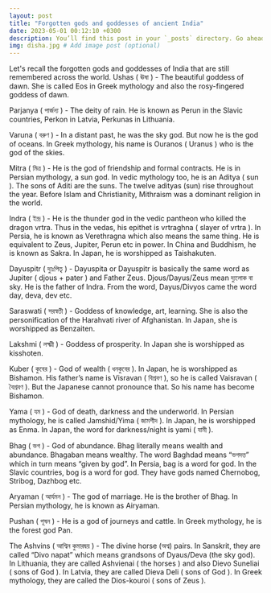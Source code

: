 ```yaml
---
layout: post
title: "Forgotten gods and goddesses of ancient India"
date: 2023-05-01 00:12:10 +0300
description: You’ll find this post in your `_posts` directory. Go ahead and edit it and re-build the site to see your changes. # Add post description (optional)
img: disha.jpg # Add image post (optional)
---
```


Let's recall the forgotten gods and goddesses of India that are still remembered across the world.
Ushas ( ঊষা ) - The beautiful goddess of dawn. She is called Eos in Greek mythology and also the rosy-fingered goddess of dawn.

Parjanya ( পার্জন্য ) - The deity of rain. He is known as Perun in the Slavic countries, Perkon in Latvia, Perkunas in Lithuania.

Varuna ( বরুণ ) - In a distant past, he was the sky god. But now he is the god of oceans. In Greek mythology, his name is Ouranos ( Uranus ) who is the god of the skies.

Mitra ( মিত্র ) - He is the god of friendship and formal contracts. He is in Persian mythology, a sun god. In vedic mythology too, he is an Aditya ( sun ). The sons of 
Aditi are the suns. The twelve adityas (sun) rise throughout the year. Before Islam and Christianity, Mithraism was a dominant religion in the world.

Indra ( ইন্দ্র ) - He is the thunder god in the vedic pantheon who killed the dragon vrtra. Thus in the vedas, his epithet is vrtraghna ( slayer of vrtra ). In Persia, 
he is known as Verethragna which also means the same thing. He is equivalent to Zeus, Jupiter, Perun etc in power. In China and Buddhism, he is known as Sakra. In Japan,
he is worshipped as Taishakuten.

Dayuspitr ( দ্যুঃপিতৃ ) - Dayuspita or Dayuspitr is basically the same word as Jupiter ( djous + pater ) and Father Zeus. Djous/Dayus/Zeus mean দ্যুলোক বা sky. 
He is the father of Indra. From the word, Dayus/Divyos came the word day, deva, dev etc.

Saraswati ( সরস্বতী ) - Goddess of knowledge, art, learning. She is also the personification of the Harahvati river of Afghanistan. In Japan, she is worshipped as 
Benzaiten.

Lakshmi ( লক্ষ্মী ) - Goddess of prosperity. In Japan she is worshipped as kisshoten.

Kuber ( কুবের ) - God of wealth ( ধনকুবের ). In Japan, he is worshipped as Bishamon. His father’s name is Visravan ( বিশ্রবণ ), so he is called Vaisravan ( বৈশ্রবণ ).
But the Japanese cannot pronounce that. So his name has become Bishamon.

Yama ( যম ) - God of death, darkness and the underworld. In Persian mythology, he is called Jamshid/Yima ( জামশীদ ). In Japan, he is worshipped as Enma. 
In Japan, the word for darkness/night is yami ( যামী ).

Bhag ( ভগ ) - God of abundance. Bhag literally means wealth and abundance. Bhagaban means wealthy. The word Baghdad means “ভগদত্ত” which in turn means “given by god”.
In Persia, bag is a word for god. In the Slavic countries, bog is a word for god. They have gods named Chernobog, Stribog, Dazhbog etc.

Aryaman ( আর্যমন ) - The god of marriage. He is the brother of Bhag. In Persian mythology, he is known as Airyaman.

Pushan ( পূষন ) - He is a god of journeys and cattle. In Greek mythology, he is the forest god Pan.

The Ashvins ( আশ্বিন কুমারদ্বয় ) - The divine horse (অশ্ব) pairs. In Sanskrit, they are called “Divo napat” which means grandsons of Dyaus/Deva (the sky god). In 
Lithuania, they are called Ashvienai ( the horses ) and also Dievo Suneliai ( sons of God ). In Latvia, they are called Dieva Deli ( sons of God ). In Greek mythology,
they are called the Dios-kouroi ( sons of Zeus ).
